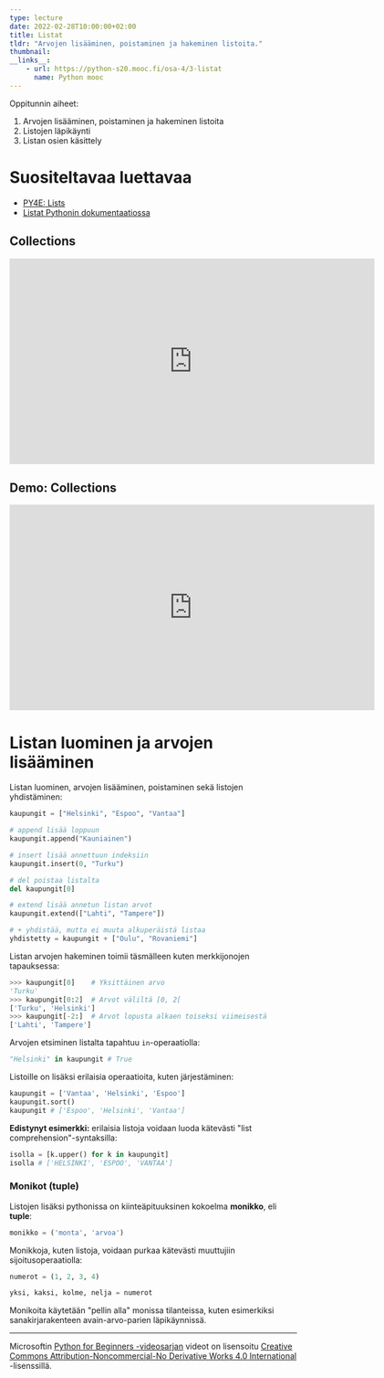 ```yaml
---
type: lecture
date: 2022-02-28T10:00:00+02:00
title: Listat
tldr: "Arvojen lisääminen, poistaminen ja hakeminen listoita."
thumbnail: 
__links__:
    - url: https://python-s20.mooc.fi/osa-4/3-listat
      name: Python mooc
---
```


Oppitunnin aiheet:

1. Arvojen lisääminen, poistaminen ja hakeminen listoita
1. Listojen läpikäynti
1. Listan osien käsittely

# Suositeltavaa luettavaa

* [PY4E: Lists](https://www.py4e.com/html3/08-lists)
* [Listat Pythonin dokumentaatiossa](https://docs.python.org/3/tutorial/introduction.html#lists)



## Collections

<iframe src="https://channel9.msdn.com/Series/Intro-to-Python-Development/Python-for-Beginners-25-of-44-Collections/player" width="640" height="360" allowFullScreen frameBorder="0" title="Python for Beginners [25 of 44] Collections - Microsoft Channel 9 Video"></iframe>

## Demo: Collections

<iframe src="https://channel9.msdn.com/Series/Intro-to-Python-Development/Python-for-Beginners-26-of-44-Demo-Collections/player" width="640" height="360" allowFullScreen frameBorder="0" title="Python for Beginners [26 of 44] Demo: Collections - Microsoft Channel 9 Video"></iframe>



# Listan luominen ja arvojen lisääminen

Listan luominen, arvojen lisääminen, poistaminen sekä listojen yhdistäminen:

```python
kaupungit = ["Helsinki", "Espoo", "Vantaa"]

# append lisää loppuun
kaupungit.append("Kauniainen")

# insert lisää annettuun indeksiin
kaupungit.insert(0, "Turku")

# del poistaa listalta
del kaupungit[0]

# extend lisää annetun listan arvot
kaupungit.extend(["Lahti", "Tampere"])

# + yhdistää, mutta ei muuta alkuperäistä listaa
yhdistetty = kaupungit + ["Oulu", "Rovaniemi"]
```

Listan arvojen hakeminen toimii täsmälleen kuten merkkijonojen tapauksessa:

```python
>>> kaupungit[0]    # Yksittäinen arvo
'Turku'
>>> kaupungit[0:2]  # Arvot väliltä [0, 2[
['Turku', 'Helsinki']
>>> kaupungit[-2:]  # Arvot lopusta alkaen toiseksi viimeisestä
['Lahti', 'Tampere']
```

Arvojen etsiminen listalta tapahtuu `in`-operaatiolla:

```python
"Helsinki" in kaupungit # True
```

Listoille on lisäksi erilaisia operaatioita, kuten järjestäminen:

```python
kaupungit = ['Vantaa', 'Helsinki', 'Espoo']
kaupungit.sort()
kaupungit # ['Espoo', 'Helsinki', 'Vantaa']
```

**Edistynyt esimerkki:** erilaisia listoja voidaan luoda kätevästi "list comprehension"-syntaksilla:

```python
isolla = [k.upper() for k in kaupungit]
isolla # ['HELSINKI', 'ESPOO', 'VANTAA']
```

### Monikot (tuple)

Listojen lisäksi pythonissa on kiinteäpituuksinen kokoelma **monikko**, eli **tuple**:

```python
monikko = ('monta', 'arvoa')
```

Monikkoja, kuten listoja, voidaan purkaa kätevästi muuttujiin sijoitusoperaatiolla:

```python
numerot = (1, 2, 3, 4)

yksi, kaksi, kolme, nelja = numerot
```

Monikoita käytetään "pellin alla" monissa tilanteissa, kuten esimerkiksi sanakirjarakenteen avain-arvo-parien läpikäynnissä.

---

Microsoftin [Python for Beginners -videosarjan](https://channel9.msdn.com/Series/Intro-to-Python-Development/) videot on lisensoitu [Creative Commons Attribution-Noncommercial-No Derivative Works 4.0 International](https://creativecommons.org/licenses/by-nc-nd/4.0/) -lisenssillä.
